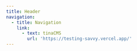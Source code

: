 ```yaml
---
title: Header
navigation:
  - title: Navigation
    link:
      - text: tinaCMS
        url: 'https://testing-savvy.vercel.app/'
---
```

